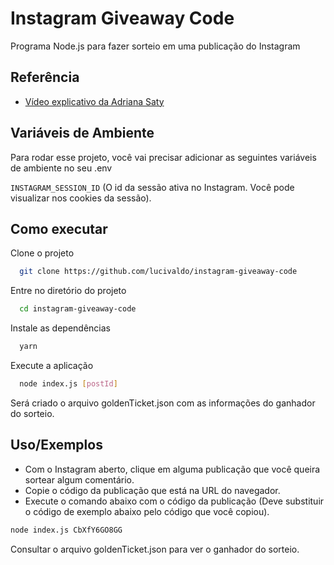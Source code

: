 
# Instagram Giveaway Code

Programa Node.js para fazer sorteio em uma publicação do Instagram


## Referência

 - [Vídeo explicativo da Adriana Saty](https://www.youtube.com/watch?v=qe9rIetOBeA)


## Variáveis de Ambiente

Para rodar esse projeto, você vai precisar adicionar as seguintes variáveis de ambiente no seu .env

`INSTAGRAM_SESSION_ID` (O id da sessão ativa no Instagram. Você pode visualizar nos cookies da sessão).


## Como executar

Clone o projeto

```bash
  git clone https://github.com/lucivaldo/instagram-giveaway-code
```

Entre no diretório do projeto

```bash
  cd instagram-giveaway-code
```

Instale as dependências

```bash
  yarn
```

Execute a aplicação

```bash
  node index.js [postId]
```

Será criado o arquivo goldenTicket.json com as informações do ganhador do sorteio.

## Uso/Exemplos

- Com o Instagram aberto, clique em alguma publicação que você queira sortear algum comentário.
- Copie o código da publicação que está na URL do navegador.
- Execute o comando abaixo com o código da publicação (Deve substituir o código de exemplo abaixo pelo código que você copiou).

```bash
node index.js CbXfY6GO8GG
```

Consultar o arquivo goldenTicket.json para ver o ganhador do sorteio.
